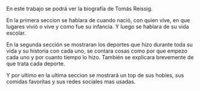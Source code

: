 En este trabajo se podrá ver la biografía de Tomás Reissig.

En la primera seccion se hablara de cuando nació, con quien vive, en que lugares vivió o vive y como fue su infancia. Y luego se hablara de su vida escolar.

En la segunda sección se mostraran los deportes que hizo durante toda su vida y su historia con cada uno, se contara cosas como por que empezo cada uno y por cuanto tiempo lo hizo. También se explicara brevemente de que trata cada deporte.

Y por ultimo en la ultima seccion se mostrará un top de sus hobies, sus comidas favoritas y sus redes sociales mas usadas.
